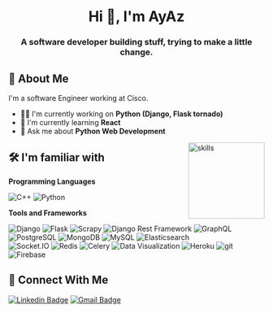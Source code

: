 <h1 align="center">Hi 👋, I'm   AyAz</h1>

<h3 align="center">A software developer building stuff, trying to make a little change.</h3>

## 🚀 About Me
I'm a software Engineer working at Cisco.
- 👩‍💻 I'm currently working on **Python (Django, Flask tornado)**
- 🧠 I'm currently learning **React**
- 💬 Ask me about **Python Web Development**

<img alt="skills" src="https://github.com/Ayaz-Ahmad1/Ayaz-Ahmad1/assets/86517672/4bc140dd-fa8f-4d72-8bc4-b9d1e07fd4eb" align="right" height="150">

## 🛠 I'm familiar with

**Programming Languages**
<p>
  <img alt="C++" src="https://img.shields.io/badge/-C-A8B9CC?style=flat-square&logo=C&logoColor=white" />
  <img alt="Python" src="https://img.shields.io/badge/-Python-3776AB?style=flat-square&logo=python&logoColor=white" />
</p>

**Tools and Frameworks**
<p>
  <img alt="Django" src="https://img.shields.io/badge/Django-092E20?style=flat-square&logo=django&logoColor=white" />
<img alt="Flask" src="https://img.shields.io/badge/Flask-000000?style=flat-square&logo=flask&logoColor=white" />
<img alt="Scrapy" src="https://img.shields.io/badge/Scrapy-1A1A1A?style=flat-square&logo=scrapy&logoColor=white" />
<img alt="Django Rest Framework" src="https://img.shields.io/badge/Django_Rest_Framework-092E20?style=flat-square&logo=django&logoColor=white" />
  <img alt="GraphQL" src="https://img.shields.io/badge/GraphQL-E434AA?style=flat-square&logo=graphql&logoColor=white" />
<br>
<img alt="PostgreSQL" src="https://img.shields.io/badge/PostgreSQL-336791?style=flat-square&logo=postgresql&logoColor=white" />
  <img alt="MongoDB" src="https://img.shields.io/badge/-MongoDB-13aa52?style=flat-square&logo=mongodb&logoColor=white" />
  <img alt="MySQL" src="https://img.shields.io/badge/-MySQL-4479A1?style=flat-square&logo=mysql&logoColor=white" />
<img alt="Elasticsearch" src="https://img.shields.io/badge/Elasticsearch-005571?style=flat-square&logo=elasticsearch&logoColor=white" />
  <br>
<img alt="Socket.IO" src="https://img.shields.io/badge/Socket.IO-010101?style=flat-square&logo=socket.io&logoColor=white" />
<img alt="Redis" src="https://img.shields.io/badge/Redis-DC382D?style=flat-square&logo=redis&logoColor=white" />
<img alt="Celery" src="https://img.shields.io/badge/Celery-2C2D72?style=flat-square&logo=celery&logoColor=white" />
<img alt="Data Visualization" src="https://img.shields.io/badge/Data_Visualization-007ACC?style=flat-square&logo=tableau&logoColor=white" />

  <img alt="Heroku" src="https://img.shields.io/badge/-Heroku-430098?style=flat-square&logo=heroku&logoColor=white" />
  <img alt="git" src="https://img.shields.io/badge/-Git-F05032?style=flat-square&logo=git&logoColor=white" />
  <img alt="Firebase" src="https://img.shields.io/badge/-Firebase-FFCA28?style=flat-square&logo=firebase&logoColor=white" />
</p>

## 🔗 Connect With Me
[![Linkedin Badge](https://img.shields.io/badge/-Ayaz%20Ahmad-blue?style=flat&logo=Linkedin&logoColor=white&link=https://www.linkedin.com/in/Ayaz-Ahmad1/)](https://www.linkedin.com/in/Ayaz-Ahmad1/)
[![Gmail Badge](https://img.shields.io/badge/-notAyaz@Gmail.com-c14438?style=flat&logo=Gmail&logoColor=white)](mailto:notayax@gmail.net "Connect via Email")
